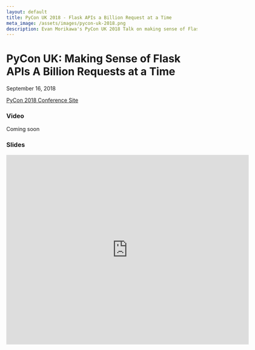 ```yaml
---
layout: default
title: PyCon UK 2018 - Flask APIs a Billion Request at a Time
meta_image: /assets/images/pycon-uk-2018.png
description: Evan Morikawa's PyCon UK 2018 Talk on making sense of Flask APIs at scale
---
```

<style>
.wrap {
  max-width: 680px;
}
</style>

# PyCon UK: Making Sense of Flask APIs A Billion Requests at a Time

September 16, 2018

[PyCon 2018 Conference Site](https://2018.pyconuk.org/)

### Video

Coming soon

### Slides

<iframe src="https://www.icloud.com/keynote/0pNGIdqwJw6ltc-G6D-rPbRdQ?embed=true" width="640" height="500" frameborder="0" allowfullscreen="1" referrer="no-referrer"></iframe>
